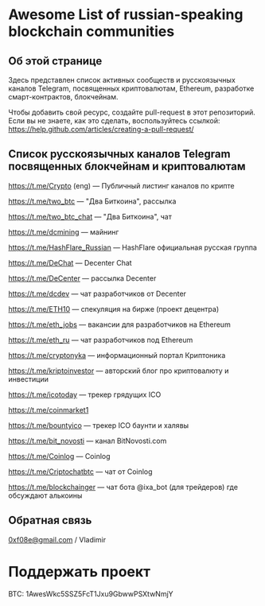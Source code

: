# Awesome List of russian-speaking blockchain communities

## Об этой странице
Здесь представлен список активных сообществ и русскоязычных каналов Telegram,
посвященных криптовалютам, Ethereum, разработке смарт-контрактов, блокчейнам.

Чтобы добавить свой ресурс, создайте pull-request в этот репозиторий.
Если вы не знаете, как это сделать, воспользуйтесь ссылкой: https://help.github.com/articles/creating-a-pull-request/

## Список русскоязычных каналов Telegram посвященных блокчейнам и криптовалютам

https://t.me/Crypto (eng) — Публичный листинг каналов по крипте

https://t.me/two_btc — "Два Биткоина", рассылка

https://t.me/two_btc_chat — "Два Биткоина", чат

https://t.me/dcmining — майнинг

https://t.me/HashFlare_Russian — HashFlare официальная русская группа

https://t.me/DeChat — Decenter Chat

https://t.me/DeCenter — рассылка Decenter

https://t.me/dcdev — чат разработчиков от Decenter

https://t.me/ETH10  — спекуляция на бирже (проект децентра)

https://t.me/eth_jobs — вакансии для разработчиков на Ethereum

https://t.me/eth_ru  — чат разработчиков под Ethereum

https://t.me/cryptonyka — информационный портал Криптоника

https://t.me/kriptoinvestor — авторский блог про криптовалюту и инвестиции

https://t.me/icotoday — трекер грядущих ICO

https://t.me/coinmarket1

https://t.me/bountyico — трекер ICO баунти и халявы

https://t.me/bit_novosti — канал BitNovosti.com

https://t.me/Coinlog — Coinlog

https://t.me/Criptochatbtc — чат от Coinlog

https://t.me/blockchainger — чат бота @ixa_bot (для трейдеров) где обсуждают алькоины


## Обратная связь
0xf08e@gmail.com / Vladimir

# Поддержать проект
BTC: 1AwesWkc5SSZ5FcT1Jxu9GbwwPSXtwNmjY

